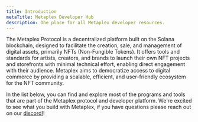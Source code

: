 ```yaml
---
title: Introduction
metaTitle: Metaplex Developer Hub
description: One place for all Metaplex developer resources.
---
```


The Metaplex Protocol is a decentralized platform built on the Solana blockchain, designed to facilitate the creation, sale, and management of digital assets, primarily NFTs (Non-Fungible Tokens). It offers tools and standards for artists, creators, and brands to launch their own NFT projects and storefronts with minimal technical effort, enabling direct engagement with their audience. Metaplex aims to democratize access to digital commerce by providing a scalable, efficient, and user-friendly ecosystem for the NFT community.

In the list below, you can find and explore most of the programs and tools that are part of the Metaplex protocol and developer platform. We're excited to see what you build with Metaplex, if you have questions please reach out on our [discord!](https://discord.com/invite/metaplex)!

